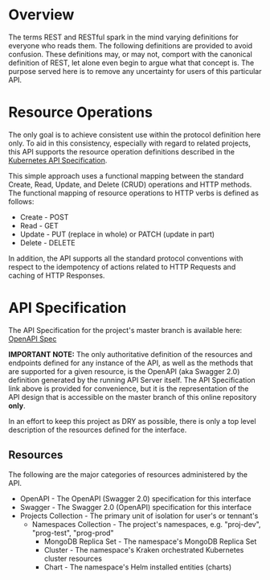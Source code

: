 # Overview
The terms REST and RESTful spark in the mind varying definitions for everyone who reads them. The following definitions are provided to avoid confusion.  These definitions may, or may not, comport with the canonical definition of REST, let alone even begin to argue what that concept is.  The purpose served here is to remove any uncertainty for users of this particular API. 

# Resource Operations
The only goal is to achieve consistent use within the protocol definition here only. To aid in this consistency, especially with regard to related projects, this API supports the resource operation definitions described in the [Kubernetes API Specification](https://kubernetes.io/docs/api-reference/v1.7/#resource-operations).  

This simple approach uses a functional mapping between the standard Create, Read, Update, and Delete (CRUD) operations and HTTP methods.  The functional mapping of resource operations to HTTP verbs is defined as follows:
* Create - POST
* Read - GET
* Update - PUT (replace in whole) or PATCH (update in part)
* Delete - DELETE

In addition, the API supports all the standard protocol conventions with respect to the idempotency of actions related to HTTP Requests and caching of HTTP Responses. 

# API Specification
The API Specification for the project's master branch is available here: [OpenAPI Spec](http://swagger.goa.design/?url=samsung-cnct%2Fkrak8s%2Fdesign)

**IMPORTANT NOTE:** The only authoritative definition of the resources and endpoints defined for any instance of the API, as well as the methods that are supported for a given resource, is the OpenAPI (aka Swagger 2.0) definition generated by the running API Server itself.  The API Specification link above is provided for convenience, but it is the representation of the API design that is accessible on the master branch of this online repository **only**.

In an effort to keep this project as DRY as possible, there is only a top level description of the resources defined for the interface.

## Resources 

The following are the major categories of resources administered by the API.

* OpenAPI - The OpenAPI (Swagger 2.0) specification for this interface
* Swagger - The Swagger 2.0 (OpenAPI) specification for this interface
* Projects Collection - The primary unit of isolation for user's or tennant's 
  * Namespaces Collection - The project's namespaces, e.g. "proj-dev", "prog-test", "prog-prod" 
    * MongoDB Replica Set - The namespace's MongoDB Replica Set
    * Cluster - The namespace's Kraken orchestrated Kubernetes cluster resources 
    * Chart - The namespace's Helm installed entities (charts)
 